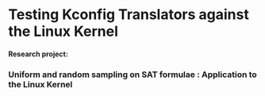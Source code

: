 # Testing Kconfig Translators against the Linux Kernel

#### Research project:
### Uniform and random sampling on SAT formulae : Application to the Linux Kernel